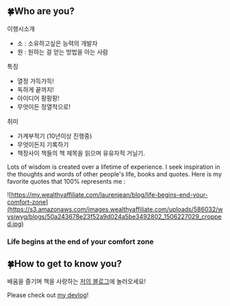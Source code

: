 ## 🍀Who are you?
이행시소개
- 소 : 소유하고싶은 능력의 개발자
- 원 : 원하는 걸 얻는 방법을 아는 사람

특징
- 열정 가득가득!
- 독하게 끝까지!
- 아이디어 팡팡팡!
- 무엇이든 정열적으로!

취미
- 가계부적기 (10년이상 진행중)
- 무엇이든지 기록하기
- 책장사이 책들의 책 제목을 읽으며 유유자적 거닐기.


Lots of wisdom is created over a lifetime of experience.
I seek inspiration in the thoughts and words of other people's life, books and quotes.
Here is my favorite quotes that 100% represents me :

![https://my.wealthyaffiliate.com/laurenjean/blog/life-begins-end-your-comfort-zone](https://s3.amazonaws.com/images.wealthyaffiliate.com/uploads/586032/wysiwyg/blogs/50a243678e23f52a9d024a5be3492802_1506227029_cropped.jpg)

### Life begins at the end of your comfort zone


## 🍀How to get to know you?

배움을 즐기며 책을 사랑하는 [저의 블로그](https://sowon-dev.github.io/)에 놀러오세요!

Please check out [my devlog](https://sowon-dev.github.io/)!